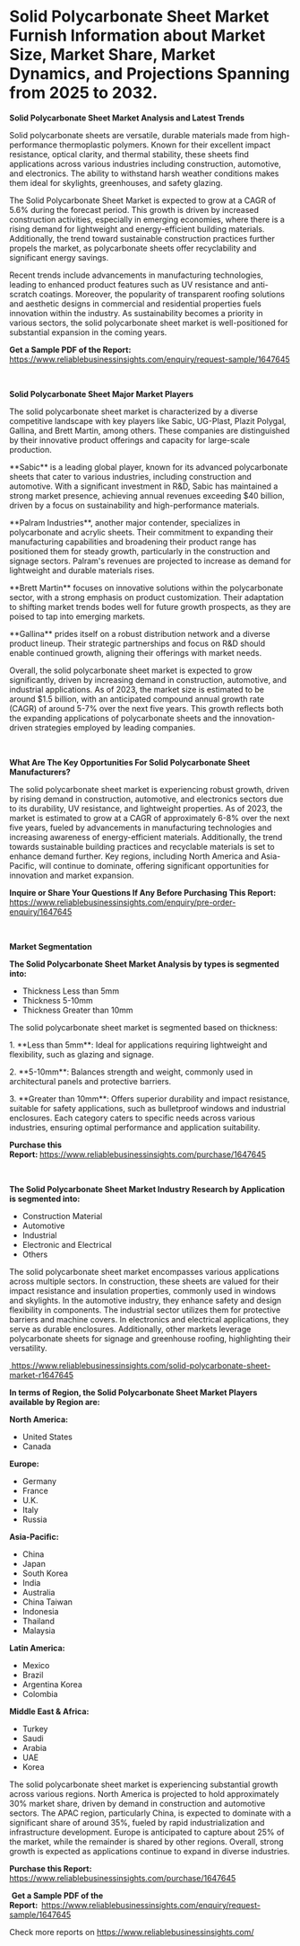 <p><h1>Solid Polycarbonate Sheet Market Furnish Information about Market Size, Market Share, Market Dynamics, and Projections Spanning from 2025 to 2032.</h1></p><p><strong>Solid Polycarbonate Sheet Market Analysis and Latest Trends</strong></p>
<p><p>Solid polycarbonate sheets are versatile, durable materials made from high-performance thermoplastic polymers. Known for their excellent impact resistance, optical clarity, and thermal stability, these sheets find applications across various industries including construction, automotive, and electronics. The ability to withstand harsh weather conditions makes them ideal for skylights, greenhouses, and safety glazing.</p><p>The Solid Polycarbonate Sheet Market is expected to grow at a CAGR of 5.6% during the forecast period. This growth is driven by increased construction activities, especially in emerging economies, where there is a rising demand for lightweight and energy-efficient building materials. Additionally, the trend toward sustainable construction practices further propels the market, as polycarbonate sheets offer recyclability and significant energy savings. </p><p>Recent trends include advancements in manufacturing technologies, leading to enhanced product features such as UV resistance and anti-scratch coatings. Moreover, the popularity of transparent roofing solutions and aesthetic designs in commercial and residential properties fuels innovation within the industry. As sustainability becomes a priority in various sectors, the solid polycarbonate sheet market is well-positioned for substantial expansion in the coming years.</p></p>
<p><strong>Get a Sample PDF of the Report:&nbsp;</strong> <a href="https://www.reliablebusinessinsights.com/enquiry/request-sample/1647645?utm_campaign=2276&utm_medium=2&utm_source=Github&utm_content=ia&utm_term=02042025&utm_id=solid-polycarbonate-sheet">https://www.reliablebusinessinsights.com/enquiry/request-sample/1647645</a></p>
<p>&nbsp;</p>
<p><strong>Solid Polycarbonate Sheet Major Market Players</strong></p>
<p><p>The solid polycarbonate sheet market is characterized by a diverse competitive landscape with key players like Sabic, UG-Plast, Plazit Polygal, Gallina, and Brett Martin, among others. These companies are distinguished by their innovative product offerings and capacity for large-scale production.</p><p>**Sabic** is a leading global player, known for its advanced polycarbonate sheets that cater to various industries, including construction and automotive. With a significant investment in R&D, Sabic has maintained a strong market presence, achieving annual revenues exceeding $40 billion, driven by a focus on sustainability and high-performance materials.</p><p>**Palram Industries**, another major contender, specializes in polycarbonate and acrylic sheets. Their commitment to expanding their manufacturing capabilities and broadening their product range has positioned them for steady growth, particularly in the construction and signage sectors. Palram's revenues are projected to increase as demand for lightweight and durable materials rises.</p><p>**Brett Martin** focuses on innovative solutions within the polycarbonate sector, with a strong emphasis on product customization. Their adaptation to shifting market trends bodes well for future growth prospects, as they are poised to tap into emerging markets.</p><p>**Gallina** prides itself on a robust distribution network and a diverse product lineup. Their strategic partnerships and focus on R&D should enable continued growth, aligning their offerings with market needs.</p><p>Overall, the solid polycarbonate sheet market is expected to grow significantly, driven by increasing demand in construction, automotive, and industrial applications. As of 2023, the market size is estimated to be around $1.5 billion, with an anticipated compound annual growth rate (CAGR) of around 5-7% over the next five years. This growth reflects both the expanding applications of polycarbonate sheets and the innovation-driven strategies employed by leading companies.</p></p>
<p>&nbsp;</p>
<p><strong>What Are The Key Opportunities For Solid Polycarbonate Sheet Manufacturers?</strong></p>
<p><p>The solid polycarbonate sheet market is experiencing robust growth, driven by rising demand in construction, automotive, and electronics sectors due to its durability, UV resistance, and lightweight properties. As of 2023, the market is estimated to grow at a CAGR of approximately 6-8% over the next five years, fueled by advancements in manufacturing technologies and increasing awareness of energy-efficient materials. Additionally, the trend towards sustainable building practices and recyclable materials is set to enhance demand further. Key regions, including North America and Asia-Pacific, will continue to dominate, offering significant opportunities for innovation and market expansion.</p></p>
<p><strong>Inquire or Share Your Questions If Any Before Purchasing This Report:</strong> <a href="https://www.reliablebusinessinsights.com/enquiry/pre-order-enquiry/1647645?utm_campaign=2276&utm_medium=2&utm_source=Github&utm_content=ia&utm_term=02042025&utm_id=solid-polycarbonate-sheet">https://www.reliablebusinessinsights.com/enquiry/pre-order-enquiry/1647645</a></p>
<p>&nbsp;</p>
<p><strong>Market Segmentation</strong></p>
<p><strong>The Solid Polycarbonate Sheet Market Analysis by types is segmented into:</strong></p>
<p><ul><li>Thickness Less than 5mm</li><li>Thickness 5-10mm</li><li>Thickness Greater than 10mm</li></ul></p>
<p><p>The solid polycarbonate sheet market is segmented based on thickness:</p><p>1. **Less than 5mm**: Ideal for applications requiring lightweight and flexibility, such as glazing and signage.</p><p>2. **5-10mm**: Balances strength and weight, commonly used in architectural panels and protective barriers.</p><p>3. **Greater than 10mm**: Offers superior durability and impact resistance, suitable for safety applications, such as bulletproof windows and industrial enclosures. Each category caters to specific needs across various industries, ensuring optimal performance and application suitability.</p></p>
<p><strong>Purchase this Report:&nbsp;</strong><a href="https://www.reliablebusinessinsights.com/purchase/1647645?utm_campaign=2276&utm_medium=2&utm_source=Github&utm_content=ia&utm_term=02042025&utm_id=solid-polycarbonate-sheet">https://www.reliablebusinessinsights.com/purchase/1647645</a></p>
<p>&nbsp;</p>
<p><strong>The Solid Polycarbonate Sheet Market Industry Research by Application is segmented into:</strong></p>
<p><ul><li>Construction Material</li><li>Automotive</li><li>Industrial</li><li>Electronic and Electrical</li><li>Others</li></ul></p>
<p><p>The solid polycarbonate sheet market encompasses various applications across multiple sectors. In construction, these sheets are valued for their impact resistance and insulation properties, commonly used in windows and skylights. In the automotive industry, they enhance safety and design flexibility in components. The industrial sector utilizes them for protective barriers and machine covers. In electronics and electrical applications, they serve as durable enclosures. Additionally, other markets leverage polycarbonate sheets for signage and greenhouse roofing, highlighting their versatility.</p></p>
<p><a href="https://www.reliablebusinessinsights.com/solid-polycarbonate-sheet-market-r1647645?utm_campaign=2276&utm_medium=2&utm_source=Github&utm_content=ia&utm_term=02042025&utm_id=solid-polycarbonate-sheet">&nbsp;https://www.reliablebusinessinsights.com/solid-polycarbonate-sheet-market-r1647645</a></p>
<p><strong>In terms of Region, the Solid Polycarbonate Sheet Market Players available by Region are:</strong></p>
<p>
    <p> <strong> North America: </strong>
        <ul>
            <li>United States</li>
            <li>Canada</li>
        </ul>
        </p> 
    <p> <strong> Europe: </strong>
        <ul>
            <li>Germany</li>
            <li>France</li>
            <li>U.K.</li>
            <li>Italy</li>
            <li>Russia</li>
        </ul>
        </p> 
    <p> <strong> Asia-Pacific: </strong>
        <ul>
            <li>China</li>
            <li>Japan</li>
            <li>South Korea</li>
            <li>India</li>
            <li>Australia</li>
            <li>China Taiwan</li>
            <li>Indonesia</li>
            <li>Thailand</li>
            <li>Malaysia</li>
        </ul>
        </p> 
    <p> <strong> Latin America: </strong>
        <ul>
            <li>Mexico</li>
            <li>Brazil</li>
            <li>Argentina Korea</li>
            <li>Colombia</li>
        </ul>
        </p> 
    <p> <strong> Middle East & Africa: </strong>
        <ul>
            <li>Turkey</li>
            <li>Saudi</li>
            <li>Arabia</li>
            <li>UAE</li>
            <li>Korea</li>
        </ul>
    </p>
    </p>
<p><p>The solid polycarbonate sheet market is experiencing substantial growth across various regions. North America is projected to hold approximately 30% market share, driven by demand in construction and automotive sectors. The APAC region, particularly China, is expected to dominate with a significant share of around 35%, fueled by rapid industrialization and infrastructure development. Europe is anticipated to capture about 25% of the market, while the remainder is shared by other regions. Overall, strong growth is expected as applications continue to expand in diverse industries.</p></p>
<p><strong>Purchase this Report: </strong><a href="https://www.reliablebusinessinsights.com/purchase/1647645?utm_campaign=2276&utm_medium=2&utm_source=Github&utm_content=ia&utm_term=02042025&utm_id=solid-polycarbonate-sheet">https://www.reliablebusinessinsights.com/purchase/1647645</a></p>
<p>&nbsp;<strong>Get a Sample PDF of the Report:&nbsp;&nbsp;</strong><a href="https://www.reliablebusinessinsights.com/enquiry/request-sample/1647645?utm_campaign=2276&utm_medium=2&utm_source=Github&utm_content=ia&utm_term=02042025&utm_id=solid-polycarbonate-sheet">https://www.reliablebusinessinsights.com/enquiry/request-sample/1647645</a></p>
<p><strong></strong></p>
<p>Check more reports on <a href="https://www.reliablebusinessinsights.com/?utm_campaign=2276&utm_medium=2&utm_source=Github&utm_content=ia&utm_term=02042025&utm_id=solid-polycarbonate-sheet">https://www.reliablebusinessinsights.com/</a></p>